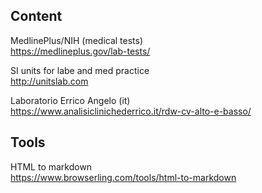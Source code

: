 ## Content

MedlinePlus/NIH (medical tests)  
https://medlineplus.gov/lab-tests/

SI units for labe and med practice  
http://unitslab.com

Laboratorio Errico Angelo (it)  
https://www.analisiclinichederrico.it/rdw-cv-alto-e-basso/

## Tools

HTML to markdown  
https://www.browserling.com/tools/html-to-markdown
